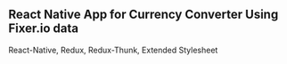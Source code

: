 ## React Native App for Currency Converter Using Fixer.io data  
React-Native, Redux, Redux-Thunk, Extended Stylesheet
